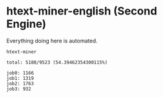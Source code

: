 # htext-miner-english (Second Engine)

Everything doing here is automated.

```
htext-miner

total: 5180/9523 (54.39462354300115%)

job0: 1166
job1: 1319
job2: 1763
job3: 932
```